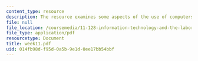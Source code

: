 ```yaml
---
content_type: resource
description: The resource examines some aspects of the use of computers in the classroom.
file: null
file_location: /coursemedia/11-128-information-technology-and-the-labor-market-spring-2005/014fb98df95d0a5b9e1d0ee17bb54bbf_week11.pdf
file_type: application/pdf
resourcetype: Document
title: week11.pdf
uid: 014fb98d-f95d-0a5b-9e1d-0ee17bb54bbf
---
```

